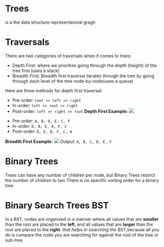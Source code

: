 # Trees
is a the data structure representaional gragh
# Traversals
There are two categories of traversals when it comes to trees:
- Depth First: where we prioritize going through the depth (height) of the tree first.(uses a stack)
- Breadth First: Breadth first traversal iterates through the tree by going through each level of the tree node-by-node(uses a queue)

Here are three methods for depth first traversal:

* Pre-order: `root >> left >> right`
* In-order: `left >> root >> right`
* Post-order: `left >> right >> root`
 **Depth First Example:**
![](https://codefellows.github.io/common_curriculum/data_structures_and_algorithms/Code_401/class-15/resources/images/tree-example.png)


- Pre-order: `A, B, D, E, C, F`
- In-order: `D, B, E, A, F, C`
- Post-order: `D, E, B, F, C, A`

 **Breadth First Example:**
![](https://codefellows.github.io/common_curriculum/data_structures_and_algorithms/Code_401/class-15/resources/images/tree-example.png)
Output: `A, B, C, D, E, F`

# Binary Trees
 Trees can have any number of children per node, but Binary Trees restrict the number of children to two
 There is no specific sorting order for a binary tree
 # Binary Search Trees BST
 In a BST, nodes are organized in a manner where all values that are **smaller** than the root are placed to the **left**, and all values that are **larger** than the root are placed to the **right**.
*that helps in searching the BST*,because all you do is compare the node you are searching for against the root of the tree or sub-tree
